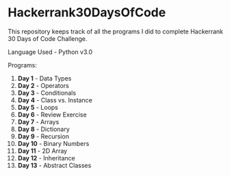 # Hackerrank30DaysOfCode
This repository keeps track of all the programs I did to complete Hackerrank 30 Days of Code Challenge.

Language Used - Python v3.0

Programs:
1) <b>Day 1</b> - Data Types
2) <b>Day 2</b> - Operators
3) <b>Day 3</b> - Conditionals
4) <b>Day 4</b> - Class vs. Instance
5) <b>Day 5</b> - Loops
6) <b>Day 6</b> - Review Exercise
7) <b>Day 7</b> - Arrays
8) <b>Day 8</b> - Dictionary
9) <b>Day 9</b> - Recursion
10) <b>Day 10</b> - Binary Numbers
11) <b>Day 11</b> - 2D Array
12) <b>Day 12</b> - Inheritance
13) <b>Day 13</b> - Abstract Classes